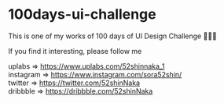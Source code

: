 # 100days-ui-challenge

This is one of my works of 100 days of UI Design Challenge 💪💪💪

If you find it interesting, please follow me

uplabs => https://www.uplabs.com/52shinnaka_1  
instagram => https://www.instagram.com/sora52shin/  
twitter => https://twitter.com/52shinNaka  
dribbble => https://dribbble.com/52shinNaka  
